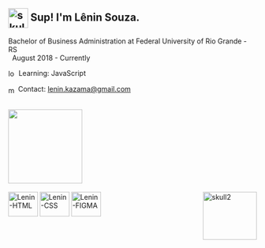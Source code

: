 <!-- Main -->
## <img align="center" alt="skull1" height="40" width="40" src="https://pa1.narvii.com/6454/731547a6c8624402b08ed9b50348a4cf7ea63bac_hq.gif"/> Sup! I'm Lênin Souza.
 
  
 

  Bachelor of Business Administration at Federal University of Rio Grande - RS <br>
   &nbsp; August 2018 - Currently
 
  <img align="center" alt="loading" height="17" width="17" src="https://thumbs.gfycat.com/JampackedPaltryCoral-size_restricted.gif"/> Learning: JavaScript
    
    
    
 
 <img align="center" alt="mail" height="16" width="16" src="https://static.wixstatic.com/media/8d13be_830daf9636864597abb1e3cd19394261.gif"/> Contact: lenin.kazama@gmail.com

 
 <br>
 <!-- GitHub Stats -->
 <div>
  <img height="150em" src="https://github-readme-stats.vercel.app/api?username=leninsouza&show_icons=true&theme=maroongold&include_all_commits=true&count_private=true"/>
 </div><br>
 
 <!-- Languages -->
 <div> 
  <img align="center" alt="Lenin-HTML" height="50" width="60" src="https://cdn.jsdelivr.net/gh/devicons/devicon/icons/html5/html5-plain-wordmark.svg"/>
  <img align="center" alt="Lenin-CSS" height="50" width="60" src="https://cdn.jsdelivr.net/gh/devicons/devicon/icons/css3/css3-plain-wordmark.svg"/>
  <img align="center" alt="Lenin-FIGMA" height="50" width="60" src="https://cdn.jsdelivr.net/gh/devicons/devicon/icons/javascript/javascript-plain.svg"/>
  
   <img align="right" alt="skull2" height=97 width="109" src="https://i.pinimg.com/originals/63/bd/71/63bd71fc80e0929fd045ab130472fe2e.gif"/>
 </div> 
 
 ##
 
 
 
 

